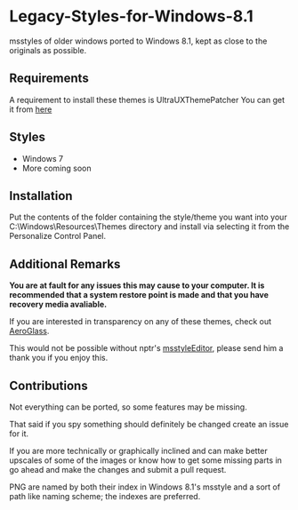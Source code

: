 # Legacy-Styles-for-Windows-8.1
msstyles of older windows ported to Windows 8.1, kept as close to the originals as possible.

## Requirements
A requirement to install these themes is UltraUXThemePatcher
You can get it from [here](https://www.syssel.net/hoefs/software_uxtheme.php?lang=en)

## Styles
 - Windows 7
 - More coming soon
 
## Installation
Put the contents of the folder containing the style/theme you want into your C:\Windows\Resources\Themes directory and install via selecting it from the Personalize Control Panel.
 
## Additional Remarks
**You are at fault for any issues this may cause to your computer. It is recommended that a system restore point is made and that you have recovery media avaliable.**

If you are interested in transparency on any of these themes, check out [AeroGlass](http://www.glass8.eu/).

This would not be possible without nptr's [msstyleEditor](https://github.com/nptr/msstyleEditor), please send him a thank you if you enjoy this.

## Contributions
Not everything can be ported, so some features may be missing.

That said if you spy something should definitely be changed create an issue for it.

If you are more technically or graphically inclined and can make better upscales of some of the images or know how to get some missing parts in go ahead and make the changes and submit a pull request.

PNG are named by both their index in Windows 8.1's msstyle and a sort of path like naming scheme; the indexes are preferred.
